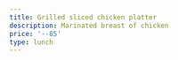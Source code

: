 ```yaml
---
title: Grilled sliced chicken platter
description: Marinated breast of chicken
price: '--85'
type: lunch
---
```


